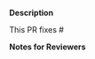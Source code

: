 **Description**

This PR fixes #

**Notes for Reviewers**



<!--
Thank you for contributing to Edunity! 

Contributing Conventions:

1. Include descriptive PR titles with [<component-name>] prepended.
2. Build and test your changes before submitting a PR. 


By following the community's contribution conventions upfront, the review process will 
be accelerated and your PR merged more quickly.
-->
